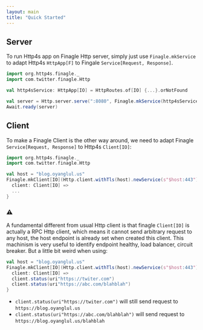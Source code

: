 ```yaml
---
layout: main
title: "Quick Started"
---
```


## Server

To run Http4s app on Finagle Http server, simply just use `Finagle.mkService` to adapt Http4s `HttpApp[F]` to Fingale `Service[Request, Response]`.

```scala
import org.http4s.finagle._
import com.twitter.finagle.Http

val http4sService: HttpApp[IO] = HttpRoutes.of[IO] {...}.orNotFound

val server = Http.server.serve(":8080", Finagle.mkService(http4sService))
Await.ready(server)
```

## Client
To make a Finagle Client is the other way around, we need to adapt Finagle `Service[Request, Response]` to Http4s `Client[IO]`:

```scala
import org.http4s.finagle._
import com.twitter.finagle.Http

val host = "blog.oyanglul.us"
Finagle.mkClient[IO](Http.client.withTls(host).newService(s"$host:443")).use {
  client: Client[IO] =>
  ...
}
```

### :warning:
A fundamental different from usual Http client is that finagle `Client[IO]` is actually a RPC Http client,
which means it cannot send arbitrary request to any host, the host endpoint is already set when created
this client. This machinism is very useful to identify endpoint healthy, load balancer, circuit breaker.
But a little bit weird when using:

```scala
val host = "blog.oyanglul.us"
Finagle.mkClient[IO](Http.client.withTls(host).newService(s"$host:443")).use {
  client: Client[IO] =>
  client.status(uri"https://twiter.com")
  client.status(uri"https://abc.com/blahblah")
}
```

- `client.status(uri"https://twiter.com")` will still send request to `https://blog.oyanglul.us`
- `client.status(uri"https://abc.com/blahblah")` will send request to `https://blog.oyanglul.us/blahblah`
